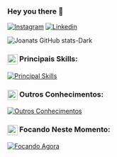 ### Hey you there 👋
[![Instagram](https://img.shields.io/badge/Instagram-E4405F?style=for-the-badge&logo=instagram&logoColor=white
)](https://www.instagram.com/joana_trindad/)
[![Linkedin](https://img.shields.io/badge/LinkedIn-0077B5?style=for-the-badge&logo=linkedin&logoColor=white)](https://www.linkedin.com/in/joanatts-/)


![Joanats GitHub stats-Dark](https://github-readme-stats.vercel.app/api?username=joanats&show_icons=true&theme=dracula)

### <div><img src="https://raw.githubusercontent.com/Tarikul-Islam-Anik/Animated-Fluent-Emojis/master/Emojis/Travel%20and%20places/Rocket.png" width="23px" align="top" alt="Rocket Emoji"/> Principais Skills:</div>
[![Principal Skills](https://skillicons.dev/icons?i=py,mysql,r)](https://skillicons.dev)

### <div><img src="https://raw.githubusercontent.com/Tarikul-Islam-Anik/Animated-Fluent-Emojis/master/Emojis/Smilies/Nerd%20Face.png" alt="Nerd Face" width="23px" align="top" /> Outros Conhecimentos:</div>
[![Outros Conhecimentos](https://skillicons.dev/icons?i=blender,postgres,html,css,js)](https://skillicons.dev)

### <div><img src="https://raw.githubusercontent.com/Tarikul-Islam-Anik/Animated-Fluent-Emojis/master/Emojis/Hand%20gestures/Brain.png" alt="Brain Emoji" width="23px" align="top" /> Focando Neste Momento:</div>
[![Focando Agora](https://skillicons.dev/icons?i=py,mysql,r)](https://skillicons.dev)

